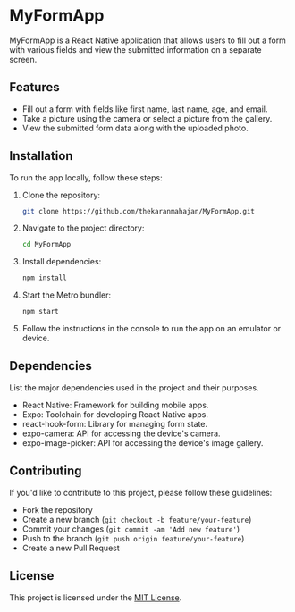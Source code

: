 # MyFormApp

MyFormApp is a React Native application that allows users to fill out a form with various fields and view the submitted information on a separate screen.

## Features

- Fill out a form with fields like first name, last name, age, and email.
- Take a picture using the camera or select a picture from the gallery.
- View the submitted form data along with the uploaded photo.

<!--- ## Screenshots

Include screenshots here.
--->
## Installation

To run the app locally, follow these steps:

1. Clone the repository:
   ```bash
   git clone https://github.com/thekaranmahajan/MyFormApp.git
   ```

2. Navigate to the project directory:
   ```bash
   cd MyFormApp
   ```

3. Install dependencies:
   ```bash
   npm install
   ```

4. Start the Metro bundler:
   ```bash
   npm start
   ```

5. Follow the instructions in the console to run the app on an emulator or device.

## Dependencies

List the major dependencies used in the project and their purposes.

- React Native: Framework for building mobile apps.
- Expo: Toolchain for developing React Native apps.
- react-hook-form: Library for managing form state.
- expo-camera: API for accessing the device's camera.
- expo-image-picker: API for accessing the device's image gallery.

<!---- ## Usage

Provide instructions here.
---->
## Contributing

If you'd like to contribute to this project, please follow these guidelines:
- Fork the repository
- Create a new branch (`git checkout -b feature/your-feature`)
- Commit your changes (`git commit -am 'Add new feature'`)
- Push to the branch (`git push origin feature/your-feature`)
- Create a new Pull Request

## License

This project is licensed under the [MIT License](LICENSE).
